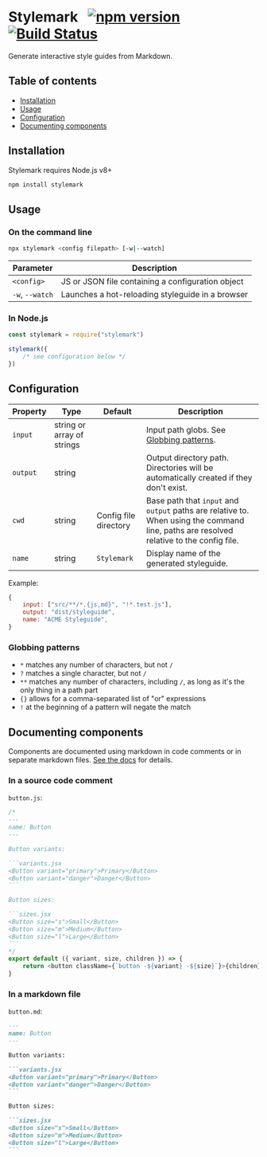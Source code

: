 # Stylemark &nbsp; [![npm version](https://badge.fury.io/js/stylemark.svg)](https://badge.fury.io/js/stylemark) [![Build Status](https://travis-ci.org/mpetrovich/stylemark.svg?branch=master)](https://travis-ci.org/mpetrovich/stylemark)

Generate interactive style guides from Markdown.

## Table of contents

-   [Installation](#installation)
-   [Usage](#usage)
-   [Configuration](#configuration)
-   [Documenting components](#documenting-components)

## Installation

Stylemark requires Node.js v8+

```sh
npm install stylemark
```

## Usage

### On the command line

```sh
npx stylemark <config filepath> [-w|--watch]
```

| Parameter       | Description                                       |
| --------------- | ------------------------------------------------- |
| `<config>`      | JS or JSON file containing a configuration object |
| `-w`, `--watch` | Launches a hot-reloading styleguide in a browser  |

### In Node.js

```js
const stylemark = require("stylemark")

stylemark({
    /* see configuration below */
})
```

## Configuration

| Property | Type                       | Default               | Description                                                                                                                             |
| -------- | -------------------------- | --------------------- | --------------------------------------------------------------------------------------------------------------------------------------- |
| `input`  | string or array of strings |                       | Input path globs. See [Globbing patterns](#globbing-patterns).                                                                          |
| `output` | string                     |                       | Output directory path. Directories will be automatically created if they don't exist.                                                   |
| `cwd`    | string                     | Config file directory | Base path that `input` and `output` paths are relative to. When using the command line, paths are resolved relative to the config file. |
| `name`   | string                     | `Stylemark`           | Display name of the generated styleguide.                                                                                               |

Example:

```js
{
    input: ["src/**/*.{js,md}", "!*.test.js"],
    output: "dist/styleguide",
    name: "ACME Styleguide",
}
```

### Globbing patterns

-   `*` matches any number of characters, but not `/`
-   `?` matches a single character, but not `/`
-   `**` matches any number of characters, including `/`, as long as it's the only thing in a path part
-   `{}` allows for a comma-separated list of "or" expressions
-   `!` at the beginning of a pattern will negate the match

## Documenting components

Components are documented using markdown in code comments or in separate markdown files. [See the docs](docs/components.md) for details.

### In a source code comment

`button.js`:

````js
/*
---
name: Button
---

Button variants:

```variants.jsx
<Button variant="primary">Primary</Button>
<Button variant="danger">Danger</Button>
```

Button sizes:

```sizes.jsx
<Button size="s">Small</Button>
<Button size="m">Medium</Button>
<Button size="l">Large</Button>
```
*/
export default ({ variant, size, children }) => {
    return <button className={`button -${variant} -${size}`}>{children}</button>
}
````

### In a markdown file

`button.md`:

````md
---
name: Button
---

Button variants:

```variants.jsx
<Button variant="primary">Primary</Button>
<Button variant="danger">Danger</Button>
```

Button sizes:

```sizes.jsx
<Button size="s">Small</Button>
<Button size="m">Medium</Button>
<Button size="l">Large</Button>
```
````
